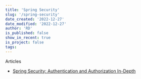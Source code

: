```yaml
---
title: 'Spring Security'
slug: '/spring-security'
date_created: '2022-12-27'
date_modified: '2022-12-27'
author: 'RD'
is_published: false
show_in_recent: true
is_project: false
tags: 
---
```


Articles  
- [Spring Security: Authentication and Authorization In-Depth](https://www.marcobehler.com/guides/spring-security)